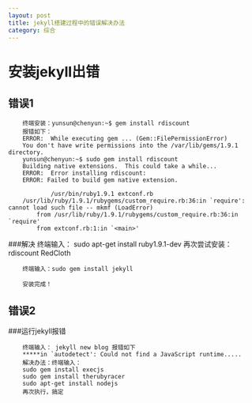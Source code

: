```yaml
---
layout: post
title: jekyll搭建过程中的错误解决办法
category: 综合
---
```


安装jekyll出错
=============

错误1
------

		终端安装：yunsun@chenyun:~$ gem install rdiscount
		报错如下：
		ERROR:  While executing gem ... (Gem::FilePermissionError)
	    You don't have write permissions into the /var/lib/gems/1.9.1 directory.
		yunsun@chenyun:~$ sudo gem install rdiscount
		Building native extensions.  This could take a while...
		ERROR:  Error installing rdiscount:
		ERROR: Failed to build gem native extension.

		        /usr/bin/ruby1.9.1 extconf.rb
		/usr/lib/ruby/1.9.1/rubygems/custom_require.rb:36:in `require': cannot load such file -- mkmf (LoadError)
			from /usr/lib/ruby/1.9.1/rubygems/custom_require.rb:36:in `require'
			from extconf.rb:1:in `<main>'

###解决
		终端输入：
		sudo apt-get install ruby1.9.1-dev
		再次尝试安装：
		 rdiscount RedCloth

		终端输入：sudo gem install jekyll

		安装完成！

错误2
--------

###运行jekyll报错

		终端输入： jekyll new blog 报错如下
		*****in `autodetect': Could not find a JavaScript runtime.....
		解决办法：终端输入：
		sudo gem install execjs
		sudo gem install therubyracer
		sudo apt-get install nodejs
		再次执行，搞定


